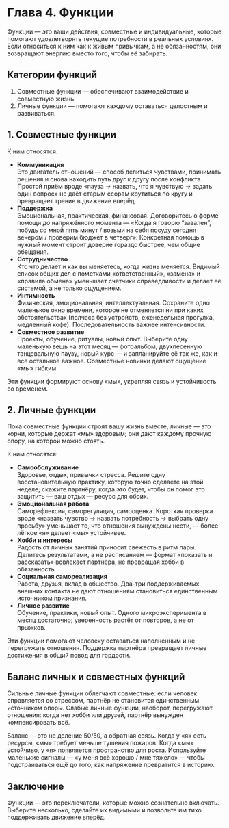 # Глава 4. Функции

Функции — это ваши действия, совместные и индивидуальные, которые помогают удовлетворять текущие потребности в реальных условиях. Если относиться к ним как к живым привычкам, а не обязанностям, они возвращают энергию вместо того, чтобы её забирать.

## Категории функций

1. Совместные функции — обеспечивают взаимодействие и совместную жизнь.
2. Личные функции — помогают каждому оставаться целостным и развиваться.

## 1. Совместные функции

К ним относятся:

- **Коммуникация**<br/>
  Это двигатель отношений — способ делиться чувствами, принимать решения и снова находить путь друг к другу после конфликта. Простой приём вроде «пауза → назвать, что я чувствую → задать один вопрос» не даёт старым ссорам крутиться по кругу и превращает трение в движение вперёд.
- **Поддержка**<br/>
  Эмоциональная, практическая, финансовая. Договоритесь о форме помощи до напряжённого момента — «Когда я говорю “завален”, побудь со мной пять минут / возьми на себя посуду сегодня вечером / проверим бюджет в четверг». Конкретная помощь в нужный момент строит доверие гораздо быстрее, чем общие обещания.
- **Сотрудничество**<br/>
  Кто что делает и как вы меняетесь, когда жизнь меняется. Видимый список общих дел с пометками «ответственный», «замена» и «правила обмена» уменьшает счётчики справедливости и делает её системой, а не только ощущением.
- **Интимность**<br/>
  Физическая, эмоциональная, интеллектуальная. Сохраните одно маленькое окно времени, которое не отменяется ни при каких обстоятельствах (полчаса без устройств, еженедельная прогулка, медленный кофе). Последовательность важнее интенсивности.
- **Совместное развитие**<br/>
  Проекты, обучение, ритуалы, новый опыт. Выберите одну маленькую вещь на этот месяц — фотоальбом, двухпесенную танцевальную паузу, новый курс — и запланируйте её так же, как и всё остальное важное. Совместные новинки делают ощущение «мы» гибким.

Эти функции формируют основу «мы», укрепляя связь и устойчивость со временем.

## 2. Личные функции

Пока совместные функции строят вашу жизнь вместе, личные — это корни, которые держат «мы» здоровым; они дают каждому прочную опору, на которой можно стоять.

К ним относятся:

- **Самообслуживание**<br/>
  Здоровье, отдых, привычки стресса. Решите одну восстановительную практику, которую точно сделаете на этой неделе; скажите партнёру, когда это будет, чтобы он помог это защитить — ваш отдых — ресурс для обоих.
- **Эмоциональная работа**<br/>
  Саморефлексия, саморегуляция, самооценка. Короткая проверка вроде «назвать чувство → назвать потребность → выбрать одну просьбу» уменьшает то, что отношения вынуждены нести, — более лёгкое «я» делает «мы» устойчивее.
- **Хобби и интересы**<br/>
  Радость от личных занятий приносит свежесть в ритм пары. Делитесь результатами, а не расписанием — формат «показать и рассказать» вовлекает партнёра, не превращая хобби в обязанность.
- **Социальная самореализация**<br/>
  Работа, друзья, вклад в общество. Два-три поддерживаемых внешних контакта не дают отношениям становиться единственным источником признания.
- **Личное развитие**<br/>
  Обучение, практики, новый опыт. Одного микроэксперимента в месяц достаточно; уверенность растёт от повторов, а не от прыжков.

Эти функции помогают человеку оставаться наполненным и не перегружать отношения. Поддержка партнёра превращает личные достижения в общий повод для гордости.

## Баланс личных и совместных функций

Сильные личные функции облегчают совместные: если человек справляется со стрессом, партнёр не становится единственным источником опоры. Слабые личные функции, наоборот, перегружают отношения: когда нет хобби или друзей, партнёр вынужден компенсировать всё.

Баланс — это не деление 50/50, а обратная связь. Когда у «я» есть ресурсы, «мы» требует меньше тушения пожаров. Когда «мы» устойчиво, у «я» появляется пространство для роста. Используйте маленькие сигналы — «у меня всё хорошо / мне тяжело» — чтобы подстраиваться ещё до того, как напряжение превратится в историю.

## Заключение

Функции — это переключатели, которые можно сознательно включать. Выберите несколько, сделайте их видимыми и позвольте им тихо поддерживать движение вперёд.
